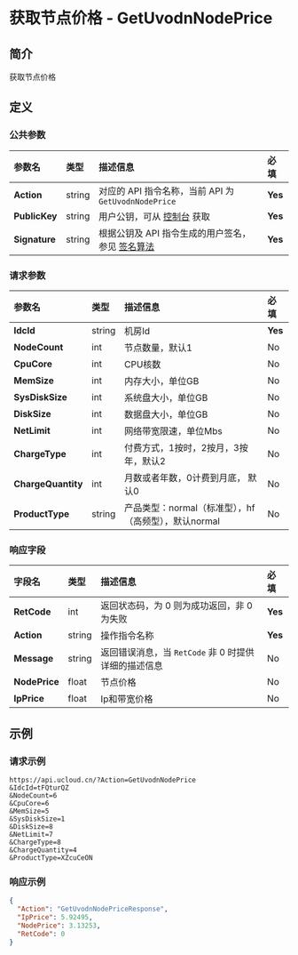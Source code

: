 # 获取节点价格 - GetUvodnNodePrice

## 简介

获取节点价格









## 定义

### 公共参数

| 参数名 | 类型 | 描述信息 | 必填 |
|:---|:---|:---|:---|
| **Action**     | string  | 对应的 API 指令名称，当前 API 为 `GetUvodnNodePrice`                        | **Yes** |
| **PublicKey**  | string  | 用户公钥，可从 [控制台](https://console.ucloud.cn/uapi/apikey) 获取                                             | **Yes** |
| **Signature**  | string  | 根据公钥及 API 指令生成的用户签名，参见 [签名算法](api/summary/signature.md)  | **Yes** |

### 请求参数

| 参数名 | 类型 | 描述信息 | 必填 |
|:---|:---|:---|:---|
| **IdcId** | string | 机房Id |**Yes**|
| **NodeCount** | int | 节点数量，默认1 |No|
| **CpuCore** | int | CPU核数 |No|
| **MemSize** | int | 内存大小，单位GB |No|
| **SysDiskSize** | int | 系统盘大小，单位GB |No|
| **DiskSize** | int | 数据盘大小，单位GB |No|
| **NetLimit** | int | 网络带宽限速，单位Mbs |No|
| **ChargeType** | int | 付费方式，1按时，2按月，3按年，默认2 |No|
| **ChargeQuantity** | int | 月数或者年数，0计费到月底， 默认0 |No|
| **ProductType** | string | 产品类型：normal（标准型），hf（高频型），默认normal |No|

### 响应字段

| 字段名 | 类型 | 描述信息 | 必填 |
|:---|:---|:---|:---|
| **RetCode** | int | 返回状态码，为 0 则为成功返回，非 0 为失败 |**Yes**|
| **Action** | string | 操作指令名称 |**Yes**|
| **Message** | string | 返回错误消息，当 `RetCode` 非 0 时提供详细的描述信息 |No|
| **NodePrice** | float | 节点价格 |No|
| **IpPrice** | float | Ip和带宽价格 |No|




## 示例

### 请求示例
    
```
https://api.ucloud.cn/?Action=GetUvodnNodePrice
&IdcId=tFQturQZ
&NodeCount=6
&CpuCore=6
&MemSize=5
&SysDiskSize=1
&DiskSize=8
&NetLimit=7
&ChargeType=8
&ChargeQuantity=4
&ProductType=XZcuCeON
```

### 响应示例
    
```json
{
  "Action": "GetUvodnNodePriceResponse",
  "IpPrice": 5.92495,
  "NodePrice": 3.13253,
  "RetCode": 0
}
```





